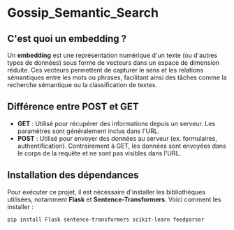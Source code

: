 # Gossip_Semantic_Search

## C'est quoi un embedding ?

Un **embedding** est une représentation numérique d'un texte (ou d'autres types de données) sous forme de vecteurs dans un espace de dimension réduite. Ces vecteurs permettent de capturer le sens et les relations sémantiques entre les mots ou phrases, facilitant ainsi des tâches comme la recherche sémantique ou la classification de textes.

## Différence entre POST et GET

- **GET** : Utilisé pour récupérer des informations depuis un serveur. Les paramètres sont généralement inclus dans l'URL.
- **POST** : Utilisé pour envoyer des données au serveur (ex. formulaires, authentification). Contrairement à GET, les données sont envoyées dans le corps de la requête et ne sont pas visibles dans l'URL.

## Installation des dépendances

Pour exécuter ce projet, il est nécessaire d'installer les bibliothèques utilisées, notamment **Flask** et **Sentence-Transformers**. Voici comment les installer :

```sh
pip install Flask sentence-transformers scikit-learn feedparser
